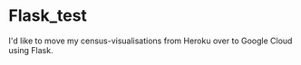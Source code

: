 # Flask_test
I'd like to move my census-visualisations from Heroku over to Google Cloud using Flask. 
